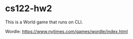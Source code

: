 # cs122-hw2
This is a World game that runs on CLI.

Wordle: https://www.nytimes.com/games/wordle/index.html


